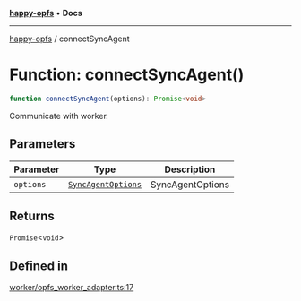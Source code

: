 [**happy-opfs**](../README.md) • **Docs**

***

[happy-opfs](../README.md) / connectSyncAgent

# Function: connectSyncAgent()

```ts
function connectSyncAgent(options): Promise<void>
```

Communicate with worker.

## Parameters

| Parameter | Type | Description |
| ------ | ------ | ------ |
| `options` | [`SyncAgentOptions`](../interfaces/SyncAgentOptions.md) | SyncAgentOptions |

## Returns

`Promise`\<`void`\>

## Defined in

[worker/opfs\_worker\_adapter.ts:17](https://github.com/JiangJie/happy-opfs/blob/ff451a853f34b3dedd716c1414a17eb57f239434/src/worker/opfs_worker_adapter.ts#L17)
